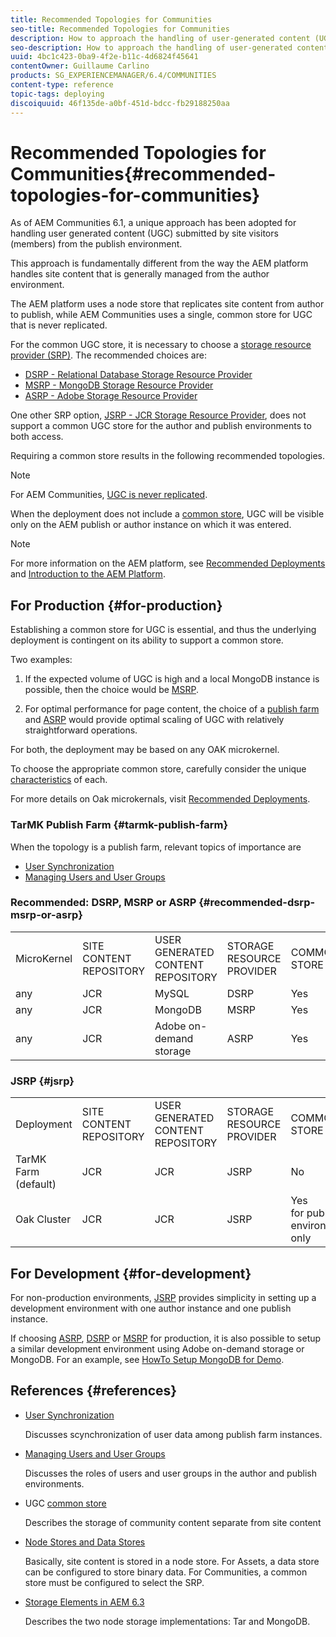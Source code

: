 ```yaml
---
title: Recommended Topologies for Communities
seo-title: Recommended Topologies for Communities
description: How to approach the handling of user-generated content (UGC)
seo-description: How to approach the handling of user-generated content (UGC)
uuid: 4bc1c423-0ba9-4f2e-b11c-4d6824f45641
contentOwner: Guillaume Carlino
products: SG_EXPERIENCEMANAGER/6.4/COMMUNITIES
content-type: reference
topic-tags: deploying
discoiquuid: 46f135de-a0bf-451d-bdcc-fb29188250aa
---
```


# Recommended Topologies for Communities{#recommended-topologies-for-communities}

As of AEM Communities 6.1, a unique approach has been adopted for handling user generated content (UGC) submitted by site visitors (members) from the publish environment.

This approach is fundamentally different from the way the AEM platform handles site content that is generally managed from the author environment.

The AEM platform uses a node store that replicates site content from author to publish, while AEM Communities uses a single, common store for UGC that is never replicated.

For the common UGC store, it is necessary to choose a [storage resource provider (SRP)](working-with-srp.md). The recommended choices are:

* [DSRP - Relational Database Storage Resource Provider](dsrp.md)
* [MSRP - MongoDB Storage Resource Provider](msrp.md)
* [ASRP - Adobe Storage Resource Provider](asrp.md)

One other SRP option, [JSRP - JCR Storage Resource Provider](jsrp.md), does not support a common UGC store for the author and publish environments to both access.

Requiring a common store results in the following recommended topologies.

>[!NOTE]
>
>For AEM Communities, [UGC is never replicated](working-with-srp.md#ugc-never-replicated). 
>
>When the deployment does not include a [common store](working-with-srp.md), UGC will be visible only on the AEM publish or author instance on which it was entered.

>[!NOTE]
>
>For more information on the AEM platform, see [Recommended Deployments](/../../help/sites-deploying/recommended-deploys.md) and [Introduction to the AEM Platform](/../../help/sites-deploying/data-store-config.md).

## For Production {#for-production}

Establishing a common store for UGC is essential, and thus the underlying deployment is contingent on its ability to support a common store.

Two examples:

1) If the expected volume of UGC is high and a local MongoDB instance is possible, then the choice would be [MSRP](msrp.md).

2) For optimal performance for page content, the choice of a [publish farm](/../../help/sites-deploying/recommended-deploys.md#tarmk-farm) and [ASRP](asrp.md) would provide optimal scaling of UGC with relatively straightforward operations.

For both, the deployment may be based on any OAK microkernel.

To choose the appropriate common store, carefully consider the unique [characteristics](working-with-srp.md#srpoptionscharacteristics) of each.

For more details on Oak microkernals, visit [Recommended Deployments](/../../help/sites-deploying/recommended-deploys.md).

### TarMK Publish Farm {#tarmk-publish-farm}

When the topology is a publish farm, relevant topics of importance are

* [User Synchronization](sync.md)
* [Managing Users and User Groups](users.md)

### Recommended: DSRP, MSRP or ASRP {#recommended-dsrp-msrp-or-asrp}

<table> 
 <tbody>
  <tr>
   <td>MicroKernel</td> 
   <td>SITE CONTENT<br /> REPOSITORY</td> 
   <td>USER GENERATED CONTENT<br /> REPOSITORY</td> 
   <td>STORAGE RESOURCE PROVIDER</td> 
   <td>COMMON STORE </td> 
  </tr>
  <tr>
   <td>any</td> 
   <td>JCR</td> 
   <td>MySQL</td> 
   <td>DSRP</td> 
   <td>Yes</td> 
  </tr>
  <tr>
   <td>any</td> 
   <td>JCR</td> 
   <td>MongoDB</td> 
   <td>MSRP</td> 
   <td>Yes</td> 
  </tr>
  <tr>
   <td>any</td> 
   <td>JCR</td> 
   <td>Adobe on-demand<br /> storage</td> 
   <td>ASRP</td> 
   <td>Yes</td> 
  </tr>
 </tbody>
</table>

### JSRP {#jsrp}

<table> 
 <tbody>
  <tr>
   <td>Deployment</td> 
   <td>SITE CONTENT<br /> REPOSITORY</td> 
   <td>USER GENERATED CONTENT<br /> REPOSITORY</td> 
   <td>STORAGE RESOURCE PROVIDER</td> 
   <td>COMMON STORE </td> 
  </tr>
  <tr>
   <td>TarMK Farm (default)</td> 
   <td>JCR</td> 
   <td>JCR</td> 
   <td>JSRP</td> 
   <td>No<br /> </td> 
  </tr>
  <tr>
   <td>Oak Cluster</td> 
   <td>JCR</td> 
   <td>JCR</td> 
   <td>JSRP</td> 
   <td>Yes<br /> for publish environment only</td> 
  </tr>
 </tbody>
</table>

## For Development {#for-development}

For non-production environments, [JSRP](jsrp.md) provides simplicity in setting up a development environment with one author instance and one publish instance.

If choosing [ASRP](asrp.md), [DSRP](dsrp.md) or [MSRP](msrp.md) for production, it is also possible to setup a similar development environment using Adobe on-demand storage or MongoDB. For an example, see [HowTo Setup MongoDB for Demo](demo-mongo.md).

## References {#references}

* [User Synchronization](sync.md)

  Discusses scynchronization of user data among publish farm instances.

* [Managing Users and User Groups](users.md)

  Discusses the roles of users and user groups in the author and publish environments.

* UGC [common store](working-with-srp.md)

  Describes the storage of community content separate from site content

* [Node Stores and Data Stores](/../../help/sites-deploying/data-store-config.md)

  Basically, site content is stored in a node store. For Assets, a data store can be configured to store binary data. For Communities, a common store must be configured to select the SRP.

* [Storage Elements in AEM 6.3](/../../help/sites-deploying/storage-elements-in-aem-6.md)

  Describes the two node storage implementations: Tar and MongoDB.

